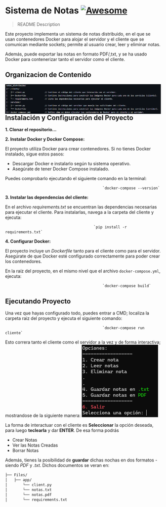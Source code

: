 # Sistema de Notas [![Awesome](https://cdn.jsdelivr.net/gh/sindresorhus/awesome@d7305f38d29fed78fa85652e3a63e154dd8e8829/media/badge.svg)](https://github.com/sindresorhus/awesome#readme)
> README Description

Este proyecto implementa un sistema de notas distribuido, en el que se usan contenedores Docker para alojar el servidor y el cliente que se comunican mediante sockets; permite al usuario crear, leer y eliminar notas. 

Además, puede exportar las notas en formato PDF/,txt, y se ha usado Docker para contenerizar tanto el servidor como el cliente.


## Organizacion de Contenido
<img src="img/content.png" align="right"/>

## Instalación y Configuración del Proyecto
**1. Clonar el repositorio...**

**2. Instalar Docker y Docker Compose:**

El proyecto utiliza Docker para crear contenedores. Si no tienes Docker instalado, sigue estos pasos:
- Descargar Docker e instalarlo según tu sistema operativo.
- Asegúrate de tener Docker Compose instalado.
    
Puedes comprobarlo ejecutando el siguiente comando en la terminal:

                                                `docker-compose --version`
**3. Instalar las dependencias del cliente:**

En el archivo *requirements.txt* se encuentran las dependencias necesarias para ejecutar el cliente. Para instalarlas, navega a la carpeta del cliente y ejecuta:

                                            `pip install -r requirements.txt`


**4. Configurar Docker:**

El proyecto incluye un *Dockerfile* tanto para el cliente como para el servidor. Asegúrate de que Docker esté configurado correctamente para poder crear los contenedores.

En la raíz del proyecto, en el mismo nivel que el archivo `docker-compose.yml`, ejecuta:

                                                `docker-compose build`


## Ejecutando Proyecto
Una vez que hayas configurado todo, puedes entrar a CMD; localiza la carpeta raiz del proyecto y ejecuta el siguiente comando:
                                                        
                                                `docker-compose run cliente` 

Esto correra tanto el cliente como el servidor a la vez y de forma interactiva; mostrandose de la siguiente manera:
<img src="img/Interface.png"/>

La forma de interactuar con el cliente es **Seleccionar** la opción deseada, para luego **teclearla** y dar **ENTER**. De esa forma podrás
- Crear Notas
- Ver las Notas Creadas
- Borrar Notas

Además, tienes la posibilidad de **guardar** dichas nochas en dos formatos - siendo *PDF* y *.txt*. Dichos documentos se veran en:

```
├── Files/
│   ├── app/
│       └── client.py
│       └── notas.txt
│       └── notas.pdf
│       └── requirements.txt




